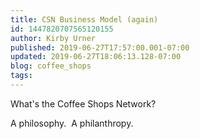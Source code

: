 ```yaml
---
title: CSN Business Model (again)
id: 1447820707565120155
author: Kirby Urner
published: 2019-06-27T17:57:00.001-07:00
updated: 2019-06-27T18:06:13.128-07:00
blog: coffee_shops
tags: 
---
```


What's the Coffee Shops Network?

A philosophy.  A philanthropy.